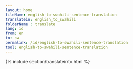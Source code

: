 ```yaml
---
layout: home
fileName: english-to-swahili-sentence-translation
translatein: english_to_swahili
folderName : translate
lang: id
from: en
to: sw
permalink: /id/english-to-swahili-sentence-translation
tool: english-to-swahili-sentence-translation
---
```

{% include section/translateinto.html %}